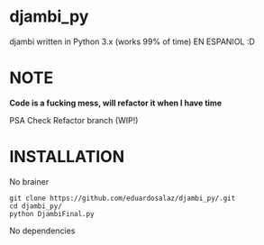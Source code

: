 # djambi_py
djambi written in Python 3.x (works 99% of time)
EN ESPANIOL :D
# NOTE
**Code is a fucking mess, will refactor it when I have time**

PSA Check Refactor branch (WIP!)
# INSTALLATION
No brainer 
```
git clone https://github.com/eduardosalaz/djambi_py/.git
cd djambi_py/
python DjambiFinal.py
 ```
 No dependencies
